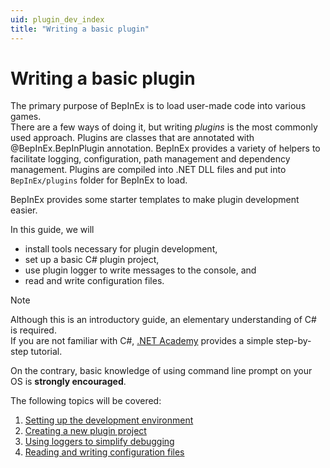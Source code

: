 ```yaml
---
uid: plugin_dev_index
title: "Writing a basic plugin"
---
```


# Writing a basic plugin

The primary purpose of BepInEx is to load user-made code into various games.  
There are a few ways of doing it, but writing *plugins* is the most commonly used approach.
Plugins are classes that are annotated with @BepInEx.BepInPlugin annotation.
BepInEx provides a variety of helpers to facilitate logging, configuration, path management and dependency management.
Plugins are compiled into .NET DLL files and put into `BepInEx/plugins` folder for BepInEx to load.

BepInEx provides some starter templates to make plugin development easier.

In this guide, we will

* install tools necessary for plugin development,
* set up a basic C# plugin project,
* use plugin logger to write messages to the console, and
* read and write configuration files.

> [!NOTE]
> Although this is an introductory guide, an elementary understanding of C# is required.  
> If you are not familiar with C#, [.NET Academy](https://dotnetcademy.net/) provides a simple step-by-step tutorial.
>
> On the contrary, basic knowledge of using command line prompt on your OS is **strongly encouraged**.

The following topics will be covered:

1. [Setting up the development environment](./1_setup.md)
2. [Creating a new plugin project](./2_plugin_start.md)
3. [Using loggers to simplify debugging](./3_logging.md)
4. [Reading and writing configuration files](./4_configuration.md)